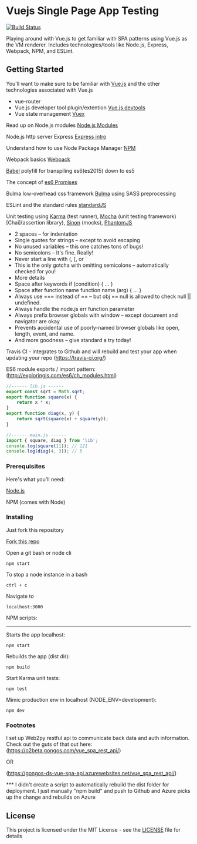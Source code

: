 # Vuejs Single Page App Testing

[![Build Status](https://travis-ci.org/mattcc82/vue_spa.svg?branch=master)](https://travis-ci.org/mattcc82/vue_spa)

Playing around with Vue.js to get familiar with SPA patterns using Vue.js as the VM renderer. Includes technologies/tools like Node.js, Express, Webpack, NPM, and ESLint. 

## Getting Started

You'll want to make sure to be familiar with [Vue.js](https://vuejs.org/) and the other technologies associated with Vue.js
* vue-router
* Vue.js developer tool plugin/extention [Vue.js devtools](https://chrome.google.com/webstore/detail/vuejs-devtools/nhdogjmejiglipccpnnnanhbledajbpd?hl=en)
* Vue state management [Vuex](https://vuex.vuejs.org/en/intro.html)

Read up on Node.js modules [Node.js Modules](https://nodejs.org/api/modules.html)

Node.js http server Express [Express intro](https://developer.mozilla.org/en-US/docs/Learn/Server-side/Express_Nodejs/Introduction)

Understand how to use Node Package Manager [NPM](https://www.npmjs.com/)

Webpack basics [Webpack](https://webpack.js.org/)

[Babel](https://babeljs.io/) polyfill for transpiling es6(es2015) down to es5

The concept of [es6 Promises](https://developer.mozilla.org/en-US/docs/Web/JavaScript/Reference/Global_Objects/Promise)

Bulma low-overhead css framework [Bulma](https://bulma.io/) using SASS preprocessing

ESLint and the standard rules [standardJS](https://standardjs.com/)

Unit testing using [Karma](http://karma-runner.github.io/2.0/index.html) (test runner), [Mocha](https://mochajs.org/) (unit testing framework) [Chai](assertion library), [Sinon](http://sinonjs.org/) (mocks), [PhantomJS](http://phantomjs.org/)

* 2 spaces – for indentation
* Single quotes for strings – except to avoid escaping
* No unused variables – this one catches tons of bugs!
* No semicolons – It's fine. Really!
* Never start a line with (, [, or `
* This is the only gotcha with omitting semicolons – automatically checked for you!
* More details
* Space after keywords if (condition) { ... }
* Space after function name function name (arg) { ... }
* Always use === instead of == – but obj == null is allowed to check null || undefined.
* Always handle the node.js err function parameter
* Always prefix browser globals with window – except document and navigator are okay
* Prevents accidental use of poorly-named browser globals like open, length, event, and name.
* And more goodness – give standard a try today!

Travis CI - integrates to Github and will rebuild and test your app when updating your repo (https://travis-ci.org/)

ES6 module exports / import pattern: (http://exploringjs.com/es6/ch_modules.html)

```javascript
//------ lib.js ------
export const sqrt = Math.sqrt;
export function square(x) {
    return x * x;
}
export function diag(x, y) {
    return sqrt(square(x) + square(y));
}

//------ main.js ------
import { square, diag } from 'lib';
console.log(square(11)); // 121
console.log(diag(4, 3)); // 5

```

### Prerequisites

Here's what you'll need:

[Node.js](https://nodejs.org/en/)

NPM (comes with Node)

### Installing

Just fork this repository

[Fork this repo](https://github.com/mattcc82/vue_spa/fork)

Open a git bash or node cli

```
npm start
```

To stop a node instance in a bash

```
ctrl + c
```

Navigate to 

```
localhost:3000
```

NPM scripts:

---

Starts the app localhost:

```
npm start
```

Rebuilds the app (dist dir):

```
npm build
```

Start Karma unit tests:

```
npm test
```

Mimic production env in localhost (NODE_ENV=development):

```
npm dev
```

### Footnotes

I set up Web2py restful api to communicate back data and auth information. Check out the guts of that out here:
(https://o2beta.gongos.com/vue_spa_rest_api/)

OR

(https://gongos-ds-vue-spa-api.azurewebsites.net/vue_spa_rest_api/)

 *** I didn't create a script to automatically rebuild the dist folder for deployment. I just manually "npm build" and push to Github and Azure picks up the change and rebuilds on Azure

## License

This project is licensed under the MIT License - see the [LICENSE](LICENSE) file for details
